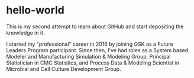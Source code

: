 # hello-world
This is my second attempt to learn about GitHub and start depositing the knowledge in it.

I started my "professional" career in 2016 by joining GSK as a Future Leaders Program participant. Since then, I've had roles as a System based Modeler and Manufacturing Simulation & Modeling Group, Principal Statistician in CMC Statistics, and Process Data & Modeling Scientist in Microbial and Cell Culture Development Group. 
